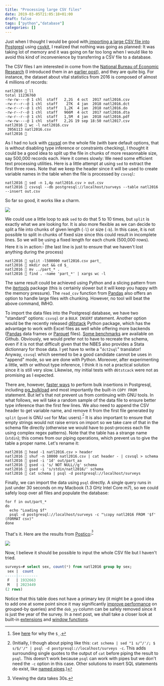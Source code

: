 ```yaml
---
title: "Processing large CSV files"
date: 2019-03-05T21:05:18+01:00
draft: false
tags: ["python","database"]
categories: []
---
```

Just when I thought I would be good with[ importing a large CSV file into Postgresl](/micro/working-with-large-data-files) using [csvkit](https://csvkit.readthedocs.io/en/1.0.3/), I realized that nothing was going as planned: It was taking lot of memory and it was going on far too long when I would like to avoid this kind of inconvenience by transferring a CSV file to a database.

<!--more-->

The CSV files I am interested in come from the [National Bureau of Economic Research](http://www.nber.org/data/vital-statistics-natality-data.html) (I introduced them in an [earlier post](/post/exploratory-desktop-app/)), and they are quite big. For instance, the dataset about vital statistics from 2016 is composed of almost 4 millions of records:

```shell
natl2016  ll
total 11236760
-rw-rw----@ 1 chl  staff   2,2G  4 oct  2017 natl2016.csv
-rw-r--r--@ 1 chl  staff    27K  4 jan  2018 natl2016.dct
-rw-r--r--@ 1 chl  staff   1,2K  4 jan  2018 natl2016.do
-rw-r--r--@ 1 chl  staff   966M  4 oct  2017 natl2016.dta
-rw-r--r--@ 1 chl  staff   1,5M  4 jan  2018 natl2016.pdf
-rw-rw----@ 1 chl  staff   2,2G 19 sep 18:50 natl2017.csv
natl2016  wc -l natl2016.csv
 3956113 natl2016.csv
natl2016 
```

As I had no luck with [csvsql](https://csvkit.readthedocs.io/en/0.9.1/scripts/csvsql.html) on the whole file (with bare default options, that is without disabling type inference or constraints checking), I thought it could be a good idea to split up the file in chunks of more resaonnable size, say 500,000 records each. Here it comes slowly: We need some efficient text processing utilities. Here is a little attempt at using `sed` to extract the first three rows. Note that we keep the header since it will be used to create variable names in the table when the file is processed by `csvsql`:

```shell
natl2016  sed -n 1,4p natl2016.csv > out.csv
natl2016  csvsql --db postgresql://localhost/surveys --table natl2016 --insert out.csv
```

So far so good, it works like a charm.

![](/img/2019-03-06-07-32-02.png)

We could use a little loop to ask `sed` to do that 5 to 10 times, but `split` is exactly what we are looking for. It is also more flexible as we can decide to split a file into chunks of given length (`-l`) or size (`-b`). In this case, it is not possible to split in chunks of fixed size since this could result in incomplete lines. So we will be using a fixed length for each chunk (500,000 rows). Here it is in action:<sup>[^1]</sup> (the last line is just to ensure that we haven't lost anything during the process)

```shell
natl2016  split -l500000 natl2016.csv part_
natl2016  mkdir out && cd $_
natl2016  mv ../part_* .
natl2016  find . -name 'part_*' | xargs wc -l
```

The same result could be achieved using Python and a slicing pattern from the [itertools](https://docs.python.org/2/library/itertools.html) package (this is certainly slower but it will keep you happy with the memory pressure). The `read_csv` function from [Pandas](https://pandas.pydata.org) also offers an option to handle large files with chunking. However, no tool will beat the above command, IMHO.

To import the data files into the Postgresql database, we have two "standard" options: `csvsql` or a `BULK INSERT` statement. Another option would be the recently released [d6tstack](https://github.com/d6t/d6tstack) Python package, which has the advantage to work with Excel files as well while offering more backends ([Pandas](https://pandas.pydata.org) data frames or [Parquet](https://drill.apache.org/docs/parquet-format/) files). [Some benchmarks](https://github.com/d6t/d6tstack/blob/master/examples-sql.ipynb) are available on Github. Obviously, we would prefer not to have to recreate the schema, even if it is not that difficult given that the NBES also provides a Stata dictionnary for those data. I yet have to write a "`dct2sql`" translator! Anyway, `csvsql` which seemed to be a good candidate cannot be uses in "append" mode, so we are done with Python. Moreover, after experimenting a little, with or without type inference, I think it is not a practical solution since it is still very slow. Likewise, my initial tests with `d6tstcack` were not as promising as I expected.

There are, however, [faster ways](https://stackoverflow.com/a/12207237) to perform bulk insertions in Postgresql, including [pg_bulkload](https://github.com/ossc-db/pg_bulkload/) and most importantly the built-in `COPY FROM` statement. But let's that not prevent us from continuing with GNU tools. In what follows, we will take a random sample of the data file to ensure better type inference than the first few lines. We also need to append the CSV header to get variable name, and remove it from the first file generated by `split` (`gsed` is GNU `sed` for Mac users).<sup>[^2]</sup> It is also important to ensure that empty strings would not raise errors on import so we take care of that in the schema file directly (otherwise we would have to post-process each file using complex regex patterns). Note that the table has a strange name (`stdin`); this comes from our piping operations, which prevent us to give the table a proper name. Let's rename it:

```shell
natl2016  head -1 natl2016.csv > header
natl2016  shuf -n 10000 natl2016.csv | cat header - | csvsql > schema
natl2016  gsed -i '1d' out/part_aa
natl2016  gsed -i 's/ NOT NULL//g' schema
natl2016  gsed -i 's/stdin/natl2016/' schema
natl2016  cat schema | psql -d postgresql://localhost/surveys
```

Finally, we can import the data using `psql` directly. A single query runs in just under 30 seconds on my Macbook (1.3 GHz Intel Core m7), so we could safely loop over all files and populate the database:

```shell
for f in out/part_*
do
  echo "Loading $f"
  psql -d postgresql://localhost/surveys -c "\copy natl2016 FROM '$f' (FORMAT csv)"
done
```

That's it. Here are the results from [Postico](https://eggerapps.at/postico/):<sup>[^3]</sup>

![](/img/2019-03-06-16-03-36.png)

Now, I believe it should be possible to input the whole CSV file but I haven't tried. 

```sql
surveys=# select sex, count(*) from natl2016 group by sex;
 sex |  count
-----|---------
 F   | 1932663
 M   | 2023449
(2 rows)
```

Notice that this table does not have a primary key (it might be a good idea to add one at some point since it may significantly [improve performance](https://dba.stackexchange.com/a/62725) on grouped-by queries) and the `dob_yy` column can be safely removed since it is just the year of the survey. In a next post, we shall take a closer look at built-in [extensions](https://www.postgresql.org/docs/9.4/sql-createextension.html) and [window functions](https://www.postgresql.org/docs/9.4/functions-window.html).


[^1]: See [here](https://unix.stackexchange.com/a/219627) for why the `$_`.
[^2]: (Initially, I though about piping like this: `cat schema | sed "1 s/^/'/; $ s/$/'/" | psql -d postgresql://localhost/surveys -c`. This adds surrounding single quotes to the output of `cat` before piping the result to `psql`. This doesn't work because `psql` can work with pipes but we don't need the `-c` option in this case. Other solutions to insert SQL statements do exist, like [named pipes](https://stackoverflow.com/a/7850704).)
[^3]: Viewing the data takes 30s.
